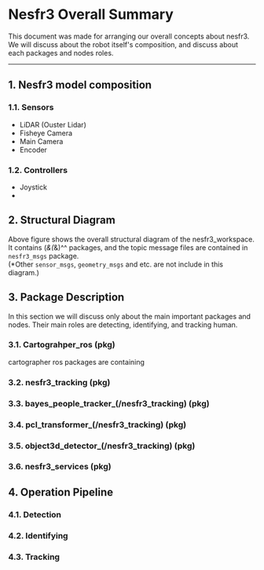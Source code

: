 # Nesfr3 Overall Summary 
This document was made for arranging our overall concepts about nesfr3. We will discuss about the robot itself's composition, and discuss about each packages and nodes roles. 
* * *

## 1. Nesfr3 model composition
### 1.1. Sensors
* LiDAR (Ouster Lidar)
* Fisheye Camera
* Main Camera
* Encoder

### 1.2. Controllers
* Joystick
* 


## 2. Structural Diagram
Above figure shows the overall structural diagram of the nesfr3_workspace. It contains (*&(*&)^^ packages, and the topic message files are contained in ```nesfr3_msgs``` package.   
(*Other ```sensor_msgs```, ```geometry_msgs``` and etc. are not include in this diagram.)


## 3. Package Description
In this section we will discuss only about the main important packages and nodes. Their main roles are detecting, identifying, and tracking human.   

### 3.1. Cartograhper_ros (pkg)
cartographer ros packages are containing 

### 3.2. nesfr3_tracking (pkg)

### 3.3. bayes_people_tracker_(/nesfr3_tracking) (pkg)

### 3.4. pcl_transformer_(/nesfr3_tracking) (pkg)

### 3.5. object3d_detector_(/nesfr3_tracking) (pkg)

### 3.6. nesfr3_services (pkg)


## 4. Operation Pipeline
### 4.1. Detection

### 4.2. Identifying

### 4.3. Tracking
